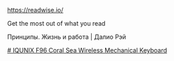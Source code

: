 https://readwise.io/

Get the most out of what you read

 Принципы. Жизнь и работа | Далио Рэй


[# IQUNIX F96 Coral Sea Wireless Mechanical Keyboard](https://iqunix.store/collections/iqunix-all-products/products/f96-coral-sea-wireless-mechanical-keyboard)